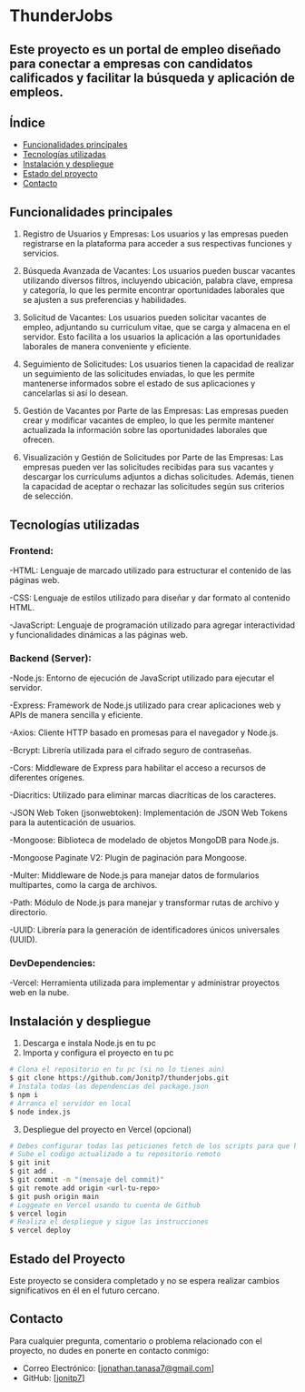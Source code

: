 # ThunderJobs

## Este proyecto es un portal de empleo diseñado para conectar a empresas con candidatos calificados y facilitar la búsqueda y aplicación de empleos.

## Índice

- [Funcionalidades principales](#Funcionalidades-principales)
- [Tecnologías utilizadas](#Tecnologías-utilizadas)
- [Instalación y despliegue](#Instalación-y-despliegue)
- [Estado del proyecto](#Estado-del-proyecto)
- [Contacto](#contacto)

## Funcionalidades principales

1. Registro de Usuarios y Empresas:
Los usuarios y las empresas pueden registrarse en la plataforma para acceder a sus respectivas funciones y servicios.

2. Búsqueda Avanzada de Vacantes:
Los usuarios pueden buscar vacantes utilizando diversos filtros, incluyendo ubicación, palabra clave, empresa y categoría, lo que les permite encontrar oportunidades laborales que se ajusten a sus preferencias y habilidades.

3. Solicitud de Vacantes:
Los usuarios pueden solicitar vacantes de empleo, adjuntando su curriculum vitae, que se carga y almacena en el servidor. Esto facilita a los usuarios la aplicación a las oportunidades laborales de manera conveniente y eficiente.

4. Seguimiento de Solicitudes:
Los usuarios tienen la capacidad de realizar un seguimiento de las solicitudes enviadas, lo que les permite mantenerse informados sobre el estado de sus aplicaciones y cancelarlas si así lo desean.

5. Gestión de Vacantes por Parte de las Empresas:
Las empresas pueden crear y modificar vacantes de empleo, lo que les permite mantener actualizada la información sobre las oportunidades laborales que ofrecen.

6. Visualización y Gestión de Solicitudes por Parte de las Empresas:
Las empresas pueden ver las solicitudes recibidas para sus vacantes y descargar los currículums adjuntos a dichas solicitudes. Además, tienen la capacidad de aceptar o rechazar las solicitudes según sus criterios de selección.

## Tecnologías utilizadas

### Frontend:

-HTML: Lenguaje de marcado utilizado para estructurar el contenido de las páginas web.

-CSS: Lenguaje de estilos utilizado para diseñar y dar formato al contenido HTML.

-JavaScript: Lenguaje de programación utilizado para agregar interactividad y funcionalidades dinámicas a las páginas web.

### Backend (Server):

-Node.js: Entorno de ejecución de JavaScript utilizado para ejecutar el servidor.

-Express: Framework de Node.js utilizado para crear aplicaciones web y APIs de manera sencilla y eficiente.

-Axios: Cliente HTTP basado en promesas para el navegador y Node.js.

-Bcrypt: Librería utilizada para el cifrado seguro de contraseñas.

-Cors: Middleware de Express para habilitar el acceso a recursos de diferentes orígenes.

-Diacritics: Utilizado para eliminar marcas diacríticas de los caracteres.

-JSON Web Token (jsonwebtoken): Implementación de JSON Web Tokens para la autenticación de usuarios.

-Mongoose: Biblioteca de modelado de objetos MongoDB para Node.js.

-Mongoose Paginate V2: Plugin de paginación para Mongoose.

-Multer: Middleware de Node.js para manejar datos de formularios multipartes, como la carga de archivos.

-Path: Módulo de Node.js para manejar y transformar rutas de archivo y directorio.

-UUID: Librería para la generación de identificadores únicos universales (UUID).

### DevDependencies:

-Vercel: Herramienta utilizada para implementar y administrar proyectos web en la nube.

## Instalación y despliegue

1. Descarga e instala Node.js en tu pc
2. Importa y configura el proyecto en tu pc
```bash
# Clona el repositorio en tu pc (si no lo tienes aún)
$ git clone https://github.com/Jonitp7/thunderjobs.git
# Instala todas las dependencias del package.json
$ npm i
# Arranca el servidor en local
$ node index.js
```
3. Despliegue del proyecto en Vercel (opcional)

```bash
# Debes configurar todas las peticiones fetch de los scripts para que hagan las peticiones a la URL de tu dominio
# Sube el codigo actualizado a tu repositorio remoto
$ git init
$ git add .
$ git commit -m "(mensaje del commit)"
$ git remote add origin <url-tu-repo>
$ git push origin main
# Loggeate en Vercel usando tu cuenta de Github
$ vercel login
# Realiza el despliegue y sigue las instrucciones
$ vercel deploy
```

## Estado del Proyecto
Este proyecto se considera completado y no se espera realizar cambios significativos en él en el futuro cercano.

## Contacto

Para cualquier pregunta, comentario o problema relacionado con el proyecto, no dudes en ponerte en contacto conmigo:

- Correo Electrónico: [jonathan.tanasa7@gmail.com]
- GitHub: [[jonitp7](https://github.com/Jonitp7)]
